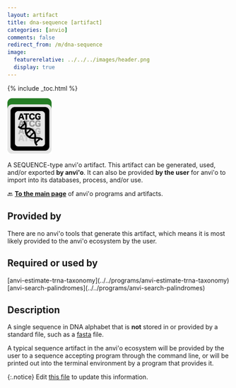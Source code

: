 ```yaml
---
layout: artifact
title: dna-sequence [artifact]
categories: [anvio]
comments: false
redirect_from: /m/dna-sequence
image:
  featurerelative: ../../../images/header.png
  display: true
---
```



{% include _toc.html %}


<img src="../../images/icons/SEQUENCE.png" alt="SEQUENCE" style="width:100px; border:none" />

A SEQUENCE-type anvi'o artifact. This artifact can be generated, used, and/or exported **by anvi'o**. It can also be provided **by the user** for anvi'o to import into its databases, process, and/or use.

🔙 **[To the main page](../../)** of anvi'o programs and artifacts.

## Provided by


There are no anvi'o tools that generate this artifact, which means it is most likely provided to the anvi'o ecosystem by the user.


## Required or used by


<p style="text-align: left" markdown="1"><span class="artifact-r">[anvi-estimate-trna-taxonomy](../../programs/anvi-estimate-trna-taxonomy)</span> <span class="artifact-r">[anvi-search-palindromes](../../programs/anvi-search-palindromes)</span></p>


## Description

A single sequence in DNA alphabet that is **not** stored in or provided by a standard file, such as a <span class="artifact-n">[fasta](/software/anvio/help/main/artifacts/fasta)</span> file.

A typical sequence artifact in the anvi'o ecosystem will be provided by the user to a sequence accepting program through the command line, or will be printed out into the terminal environment by a program that provides it.


{:.notice}
Edit [this file](https://github.com/merenlab/anvio/tree/master/anvio/docs/artifacts/dna-sequence.md) to update this information.

